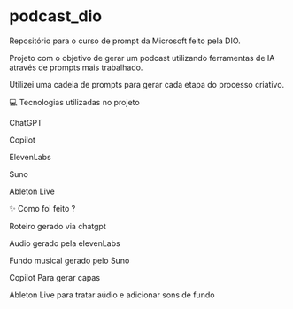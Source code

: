 # podcast_dio
Repositório para o curso de prompt da Microsoft feito pela DIO.

Projeto com o objetivo de gerar um podcast utilizando ferramentas de IA através de prompts mais trabalhado.

Utilizei uma cadeia de prompts para gerar cada etapa do processo criativo.

💻 Tecnologias utilizadas no projeto

ChatGPT

Copilot

ElevenLabs

Suno

Ableton Live


✨ Como foi feito ?

Roteiro gerado via chatgpt

Audio gerado pela elevenLabs

Fundo musical gerado pelo Suno

Copilot Para gerar capas

Ableton Live para tratar aúdio e adicionar sons de fundo

